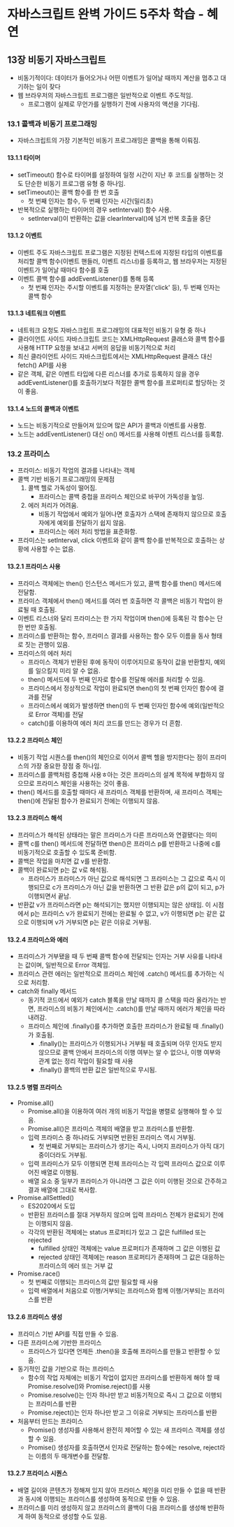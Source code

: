 # 자바스크립트 완벽 가이드 5주차 학습 - 혜연

## 13장 비동기 자바스크립트

- 비동기적이다: 데이터가 들어오거나 어떤 이벤트가 일어날 때까지 계산을 멈추고 대기하는 일이 잦다
- 웹 브라우저의 자바스크립트 프로그램은 일반적으로 이벤트 주도적임.
  - 프로그램이 실제로 무언가를 실행하기 전에 사용자의 액션을 기다림.

### 13.1 콜백과 비동기 프로그래밍

- 자바스크립트의 가장 기본적인 비동기 프로그래밍은 콜백을 통해 이뤄짐.

#### 13.1.1 타이머

- setTimeout() 함수로 타이머를 설정하여 일정 시간이 지난 후 코드를 실행하는 것도 단순한 비동기 프로그램 유형 중 하나임.
- setTimeout()는 콜백 함수를 한 번 호출
  - 첫 번째 인자는 함수, 두 번째 인자는 시간(밀리초)
- 반복적으로 실행하는 타이머의 경우 setInterval() 함수 사용.
  - setInterval()이 반환하는 값을 clearInterval()에 넘겨 반복 호출을 중단

#### 13.1.2 이벤트

- 이벤트 주도 자바스크립트 프로그램은 지정된 컨텍스트에 지정된 타입의 이벤트를 처리할 콜백 함수(이벤트 핸들러, 이벤트 리스너)를 등록하고, 웹 브라우저는 지정된 이벤트가 일어날 때마다 함수를 호출
- 이벤트 콜백 함수를 addEventListener()를 통해 등록
  - 첫 번째 인자는 주시할 이벤트를 지정하는 문자열('click' 등), 두 번째 인자는 콜백 함수

#### 13.1.3 네트워크 이벤트

- 네트워크 요청도 자바스크립트 프로그래밍의 대표적인 비동기 유형 중 하나
- 클라이언트 사이드 자바스크립트 코드는 XMLHttpRequest 클래스와 콜백 함수를 사용해 HTTP 요청을 보내고 서버의 응답을 비동기적으로 처리
- 최신 클라이언트 사이드 자바스크립트에서는 XMLHttpRequest 클래스 대신 fetch() API를 사용
- 같은 객체, 같은 이벤트 타입에 다른 리스너를 추가로 등록하지 않을 경우 addEventListener()를 호출하기보다 적절한 콜백 함수를 프로퍼티로 할당하는 것이 좋음.

#### 13.1.4 노드의 콜백과 이벤트

- 노드는 비동기적으로 만들어져 있으며 많은 API가 콜백과 이벤트를 사용함.
- 노드는 addEventListener() 대신 on() 메서드를 사용해 이벤트 리스너를 등록함.

### 13.2 프라미스

- 프라미스: 비동기 작업의 결과를 나타내는 객체
- 콜백 기반 비동기 프로그래밍의 문제점
  1. 콜백 헬로 가독성이 떨어짐.
     - 프라미스는 콜백 중첩을 프라미스 체인으로 바꾸어 가독성을 높임.
  2. 에러 처리가 어려움.
     - 비동기 작업에서 예외가 일어나면 호출자가 스택에 존재하지 않으므로 호출자에게 예외를 전달하기 쉽지 않음.
     - 프라미스는 에러 처리 방법을 표준화함.
- 프라미스는 setInterval, click 이벤트와 같이 콜백 함수를 반복적으로 호출하는 상황에 사용할 수는 없음.

#### 13.2.1 프라미스 사용

- 프라미스 객체에는 then() 인스턴스 메서드가 있고, 콜백 함수를 then() 메서드에 전달함.
- 프라미스 객체에서 then() 메서드를 여러 번 호출하면 각 콜백은 비동기 작업이 완료될 때 호출됨.
- 이벤트 리스너와 달리 프라미스는 한 가지 작업이며 then()에 등록된 각 함수는 단 한 번만 호출됨.
- 프라미스를 반환하는 함수, 프라미스 결과를 사용하는 함수 모두 이름을 동사 형태로 짓는 관행이 있음.
- 프라미스의 에러 처리
  - 프라미스 객체가 반환된 후에 동작이 이루어지므로 동작이 값을 반환할지, 예외를 일으킬지 미리 알 수 없음.
  - then() 메서드에 두 번째 인자로 함수를 전달해 에러를 처리할 수 있음.
  - 프라미스에서 정상적으로 작업이 완료되면 then()의 첫 번째 인자인 함수에 결과를 전달
  - 프라미스에서 예외가 발생하면 then()의 두 번째 인자인 함수에 예외(일반적으로 Error 객체)를 전달
  - catch()를 이용하여 에러 처리 코드를 만드는 경우가 더 흔함.

#### 13.2.2 프라미스 체인

- 비동기 작업 시퀀스를 then()의 체인으로 이어서 콜백 헬을 방지한다는 점이 프라미스의 가장 중요한 장점 중 하나임.
- 프라미스를 콜백처럼 중첩해 사용ㅎ아는 것은 프라미스의 설계 목적에 부합하지 않으므로 프라미스 체인을 사용하는 것이 좋음.
- then() 메서드를 호출할 때마다 새 프라미스 객체를 반환하며, 새 프라미스 객체는 then()에 전달된 함수가 완료되기 전에는 이행되지 않음.

#### 13.2.3 프라미스 해석

- 프라미스가 해석된 상태라는 말은 프라미스가 다른 프라미스와 연결됐다는 의미
- 콜백 c를 then() 메서드에 전달하면 then()은 프라미스 p를 반환하고 나중에 c를 비동기적으로 호출할 수 있도록 준비함.
- 콜백은 작업을 마치면 값 v를 반환함.
- 콜백이 완료되면 p는 값 v로 해석됨.
  - 프라미스가 프라미스가 아닌 값으로 해석되면 그 프라미스는 그 값으로 즉시 이행되므로 c가 프라미스가 아닌 값을 반환하면 그 반환 값은 p의 값이 되고, p가 이행되면서 끝남.
- 반환값 v가 프라미스라면 p는 해석되기는 했지만 이행되지는 않은 상태임. 이 시점에서 p는 프라미스 v가 완료되기 전에는 완료될 수 없고, v가 이행되면 p는 같은 값으로 이행되며 v가 거부되면 p는 같은 이유로 거부됨.

#### 13.2.4 프라미스와 에러

- 프라미스가 거부됐을 때 두 번째 콜백 함수에 전달되는 인자는 거부 사유를 나타내는 값이며, 일반적으로 Error 객체임.
- 프라미스 관련 에러는 일반적으로 프라미스 체인에 .catch() 메서드를 추가하는 식으로 처리함.
- catch와 finally 메서드
  - 동기적 코드에서 예외가 catch 블록을 만날 때까지 콜 스택을 따라 올라가는 반면, 프라미스의 비동기 체인에서는 .catch()를 만날 때까지 에러가 체인을 따라 내려감.
  - 프라미스 체인에 .finally()를 추가하면 호출한 프라미스가 완료될 때 .finally()가 호출됨.
    - .finally()는 프라미스가 이행되거나 거부될 때 호출되며 아무 인자도 받지 않으므로 콜백 안에서 프라미스의 이행 여부는 알 수 없으나, 이행 여부와 관계 없는 정리 작업이 필요할 때 사용
    - .finally() 콜백의 반환 값은 일반적으로 무시됨.

#### 13.2.5 병렬 프라미스

- Promise.all()
  - Promise.all()을 이용하여 여러 개의 비동기 작업을 병렬로 실행해야 할 수 있음.
  - Promise.all()은 프라미스 객체의 배열을 받고 프라미스를 반환함.
  - 입력 프라미스 중 하나라도 거부되면 반환된 프라미스 역시 거부됨.
    - 첫 번째로 거부되는 프라미스가 생기는 즉시, 나머지 프라미스가 아직 대기 중이더라도 거부됨.
  - 입력 프라미스가 모두 이행되면 전체 프라미스는 각 입력 프라미스 값으로 이루어진 배열로 이행됨.
  - 배열 요소 중 일부가 프라미스가 아니라면 그 값은 이미 이행된 것으로 간주하고 결과 배열에 그대로 복사함.
- Promise.allSettled()
  - ES2020에서 도입
  - 반환된 프라미스를 절대 거부하지 않으며 입력 프라미스 전체가 완료되기 전에는 이행되지 않음.
  - 각각의 반환된 객체에는 status 프로퍼티가 있고 그 값은 fulfilled 또는 rejected
    - fulfilled 상태인 객체에는 value 프로퍼티가 존재하며 그 값은 이행된 값
    - rejected 상태인 객체에는 reason 프로퍼티가 존재하며 그 값은 대응하는 프라미스의 에러 또는 거부 값
- Promise.race()
  - 첫 번째로 이행되는 프라미스의 값만 필요할 때 사용
  - 입력 배열에서 처음으로 이행/거부되는 프라미스와 함께 이행/거부되는 프라미스를 반환

#### 13.2.6 프라미스 생성

- 프라미스 기반 API를 직접 만들 수 있음.
- 다른 프라미스에 기반한 프라미스
  - 프라미스가 있다면 언제든 .then()을 호출해 프라미스를 만들고 반환할 수 있음.
- 동기적인 값을 기반으로 하는 프라미스
  - 함수의 작업 자체에는 비동기 작업이 없지만 프라미스를 반환하게 해야 할 때 Promise.resolve()와 Promise.reject()를 사용
  - Promise.resolve()는 인자 하나만 받고 비동기적으로 즉시 그 값으로 이행되는 프라미스를 반환
  - Promise.reject()는 인자 하나만 받고 그 이유로 거부되는 프라미스를 반환
- 처음부터 만드는 프라미스
  - Promise() 생성자를 사용해서 완전히 제어할 수 있는 새 프라미스 객체를 생성할 수 있음.
  - Promise() 생성자를 호출하면서 인자로 전달하는 함수에는 resolve, reject라는 이름의 두 매개변수를 전달함.

#### 13.2.7 프라미스 시퀀스

- 배열 길이와 콘텐츠가 정해져 있지 않아 프라미스 체인을 미리 만들 수 없을 때 반환과 동시에 이행되는 프라미스를 생성하여 동적으로 만들 수 있음.
- 프라미스를 미리 생성하지 않고 프라미스의 콜백이 다음 프라미스를 생성해 반환하게 하여 동적으로 생성할 수도 있음.
